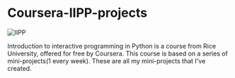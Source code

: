 # Coursera-IIPP-projects
![IIPP](https://d3njjcbhbojbot.cloudfront.net/api/utilities/v1/imageproxy/https://d15cw65ipctsrr.cloudfront.net/2c/a2b3a09dd611e4a7921930a4c7d56f/iipp_icon.png)

Introduction to interactive programming in Python is a course from Rice University, offered for free by Coursera.
This course is based on a series of mini-projects(1 every week).
These are all my mini-projects that I've created.
